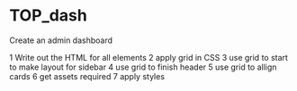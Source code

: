 # TOP_dash
Create an admin dashboard

1 Write out the HTML for all elements
2 apply grid in CSS
3 use grid to start to make layout for sidebar
4 use grid to finish header
5 use grid to allign cards
6 get assets required
7 apply styles